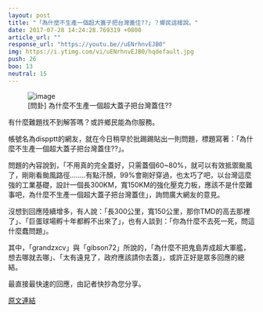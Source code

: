 ```yaml
---
layout: post
title: "「為什麼不生產一個超大蓋子把台灣蓋住??」？鄉民這樣說。"
date: 2017-07-28 14:24:28.769319 +0800
article_url: ""
response_url: "https://youtu.be//uENrhnvEJB0"
img: https://i.ytimg.com/vi/uENrhnvEJB0/hqdefault.jpg
push: 26
boo: 13
neutral: 15
---
```


<figure>
<img src="https://i.ytimg.com/vi/uENrhnvEJB0/hqdefault.jpg" alt="image">
<figcaption>
[問卦] 為什麼不生產一個超大蓋子把台灣蓋住??
</figcaption>
</figure>



有什麼難題找不到解答嗎？或許鄉民能為你服務。

帳號名為dispptt的網友，就在今日稍早於批踢踢貼出一則問題，標題寫著：「為什麼不生產一個超大蓋子把台灣蓋住??」。

問題的內容說到，「不用真的完全蓋好，只需蓋個60~80%，就可以有效抵禦颱風了，剛剛看颱風路徑........有點汗顏，99%會剛好穿過，也太巧了吧，以台灣這麼強的工業基礎，設計一個長300KM，寬150KM的強化壓克力板，應該不是什麼難事吧，為什麼不生產一個超大蓋子把台灣蓋住」，詢問廣大網友的意見。

沒想到回應陸續增多，有人說：「長300公里，寬150公里，那你TMD的高去那裡了」、「巨蛋球場孵十年都孵不出來了」，也有人談到：「你為什麼不去死一死，問這什麼蠢問題」。

其中，「grandzxcv」與「gibson72」所說的，「為什麼不把鬼島弄成超大軍艦，想去哪就去哪」、「太有遠見了，政府應該請你去蓋」，或許正好是眾多回應的總結。

最直接最快速的回應，由記者快抄為您分享。

<a href = "https://www.ptt.cc/bbs/Gossiping/M.1501195369.A.C3B.html">原文連結</a>


